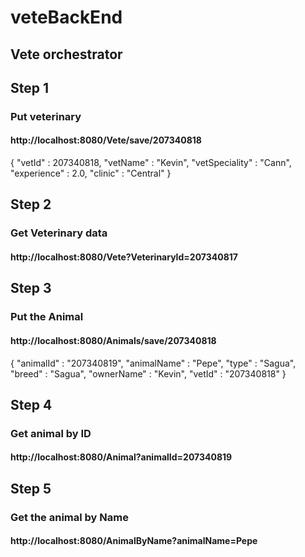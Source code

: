 # veteBackEnd
## Vete orchestrator

## Step 1

### Put veterinary
#### http://localhost:8080/Vete/save/207340818

{
    "vetId" : 207340818,
    "vetName" : "Kevin",
    "vetSpeciality" : "Cann",
    "experience" : 2.0,
    "clinic" : "Central"
}

## Step 2

### Get Veterinary data
#### http://localhost:8080/Vete?VeterinaryId=207340817


## Step 3

### Put the Animal
#### http://localhost:8080/Animals/save/207340818
{
    "animalId" : "207340819",
    "animalName" : "Pepe",
    "type" : "Sagua",
    "breed" : "Sagua",
    "ownerName" : "Kevin",
    "vetId" : "207340818"
}


## Step 4

### Get animal by ID
#### http://localhost:8080/Animal?animalId=207340819

## Step 5 

### Get the animal by Name
#### http://localhost:8080/AnimalByName?animalName=Pepe













